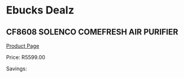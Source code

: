 
# Ebucks Dealz
## CF8608 SOLENCO COMEFRESH AIR PURIFIER
[Product Page](https://www.ebucks.com/web/shop/productSelected.do?prodId=1191157110&catId=1157551316)

Price: R5599.00

Savings: 


	